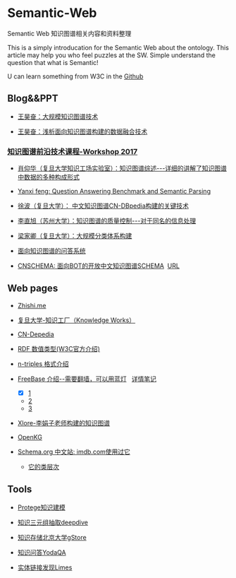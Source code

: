 # Semantic-Web
Semantic Web 知识图谱相关内容和资料整理

This is a simply introducation for the Semantic Web about the ontology. This article may help you who feel puzzles at the SW. Simple understand the question that what is Semantic!  

U can learn something from W3C in the [Github](https://github.com/webcc/s3n "s3n")

## Blog&&PPT
- [王昊奋：大规模知识图谱技术](http://blog.sciencenet.cn/blog-1225851-801901.html)

- [王昊奋：浅析面向知识图谱构建的数据融合技术](http://kw.fudan.edu.cn/resources/ppt/11-%E7%8E%8B%E6%98%8A%E5%A5%8B-Some%20Recent%20Work%20on%20Knowledge%20Fusion.pdf)

### [知识图谱前沿技术课程-Workshop 2017](http://kw.fudan.edu.cn/workshop/intro2017)

- [肖仰华（复旦大学知识工场实验室）：知识图谱综述---详细的讲解了知识图谱中数据的多种构成形式](http://kw.fudan.edu.cn/resources/ppt/workshop2017/%E7%9F%A5%E8%AF%86%E5%9B%BE%E8%B0%B1%E7%BB%BC%E8%BF%B0.pdf)

- [Yanxi feng: Question Answering Benchmark and Semantic Parsing](http://kw.fudan.edu.cn/resources/ppt/workshop2017/yanxifeng.pdf)

- [徐波（复旦大学）： 中文知识图谱CN-DBpedia构建的关键技术](http://kw.fudan.edu.cn/resources/ppt/workshop2017/%E5%A4%A7%E8%A7%84%E6%A8%A1%E7%99%BE%E7%A7%91%E7%9F%A5%E8%AF%86%E5%9B%BE%E8%B0%B1%E6%9E%84%E5%BB%BA.pdf)

- [李直旭（苏州大学）：知识图谱的质量控制---对于同名的信息处理](http://kw.fudan.edu.cn/resources/ppt/workshop2017/%E7%9F%A5%E8%AF%86%E5%9B%BE%E8%B0%B1%E7%9A%84%E8%B4%A8%E9%87%8F%E6%8E%A7%E5%88%B6.pdf)

- [梁家卿（复旦大学）：大规模分类体系构建](http://kw.fudan.edu.cn/resources/ppt/workshop2017/%E5%A4%A7%E8%A7%84%E6%A8%A1%E5%88%86%E7%B1%BB%E4%BD%93%E7%B3%BB%E6%9E%84%E5%BB%BA.pdf)

- [面向知识图谱的问答系统](http://kw.fudan.edu.cn/resources/ppt/workshop2017/%E9%9D%A2%E5%90%91%E7%9F%A5%E8%AF%86%E5%9B%BE%E8%B0%B1%E7%9A%84%E9%97%AE%E7%AD%94%E7%B3%BB%E7%BB%9F.pdf)

- [CNSCHEMA: 面向BOT的开放中文知识图谱SCHEMA](http://blog.memect.cn/?p=3377)  [URL](http://cnschema.org/)
 

## Web pages

- [Zhishi.me](http://zhishi.me/)

- [复旦大学-知识工厂（Knowledge Works）](http://kw.fudan.edu.cn/)

- [CN-Depedia](http://kw.fudan.edu.cn/cndbpedia/search/)

- [RDF 数值类型(W3C官方介绍)](https://www.w3.org/TR/rdf11-concepts/#section-triples)

- [n-triples 格式介绍](https://www.w3.org/TR/n-triples/)

- [FreeBase 介绍--需要翻墙，可以用蓝灯](https://developers.google.com/freebase/)   [详情笔记](https://github.com/aqzwy/Semantic-Web/blob/master/file/FreeBase%20data%20dump.md)

  - [x] [1](http://blog.csdn.net/hagen666/article/details/54838454)  
  *  [2](https://developers.google.com/freebase/#freebase-rdf-dumps)  
  *  [3](http://www.ruanyifeng.com/blog/2007/05/freebase_com.html) 
  
- [Xlore-李娟子老师构建的知识图谱](http://xlore.org/)

- [OpenKG](http://openkg.cn/home)

- [Schema.org 中文站: imdb.com使用过它](https://schema.org.cn/)
   - [它的类层次](https://schema.org.cn/docs/full.html)

## Tools
* [Protege知识建模](https://protege.stanford.edu/)

* [知识三元组抽取deepdive](http://openkg.cn/tool/cn-deepdive)

* [知识存储北京大学gStore](http://openkg.cn/tool/gstore)

* [知识问答YodaQA](http://openkg.cn/tool/yodaqa-qa)

* [实体链接发现Limes](http://openkg.cn/tool/limes)
